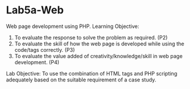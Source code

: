 # Lab5a-Web
Web page development using PHP.
Learning Objective:
1.	To evaluate the response to solve the problem as required.  (P2)
2.	To evaluate the skill of how the web page is developed while using the code/tags correctly. (P3)
3.	To evaluate the value added of creativity/knowledge/skill in web page development. (P4)

Lab  Objective:
To use the combination of HTML tags and PHP scripting adequately based on the suitable requirement of a case study.
